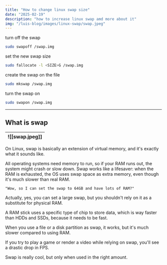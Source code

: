 ```yaml
---
title: "How to change linux swap size"
date: "2025-02-19"
description: "how to increase linux swap amd more about it"
img: "/luis-blog/images/linux-swap/swap.jpeg"
---
```


turn off the swap
```sh
sudo swapoff /swap.img
```

set the new swap size
```sh
sudo fallocate -l <SIZE>G /swap.img
```

create the swap on the file
```sh
sudo mkswap /swap.img
```

turn the swap on
```sh
sudo swapon /swap.img
```

---
## What is swap

| ![[swap.jpeg]] |
| ---------------|

On Linux, swap is basically an extension of virtual memory, and it's exactly what it sounds like.

All operating systems need memory to run, so if your RAM runs out, the system might crash or slow down. Swap works like a lifesaver: when the RAM is exhausted, the OS uses swap space as extra memory, even though it's much slower than real RAM.

`"Wow, so I can set the swap to 64GB and have lots of RAM?"`

Actually, yes, you can set a large swap, but you shouldn't rely on it as a substitute for physical RAM.

A RAM stick uses a specific type of chip to store data, which is way faster than HDDs and SSDs, because it needs to be fast.

When you use a file or a disk partition as swap, it works, but it's much slower compared to using RAM.

If you try to play a game or render a video while relying on swap, you'll see a drastic drop in FPS.

Swap is really cool, but only when used in the right amount.